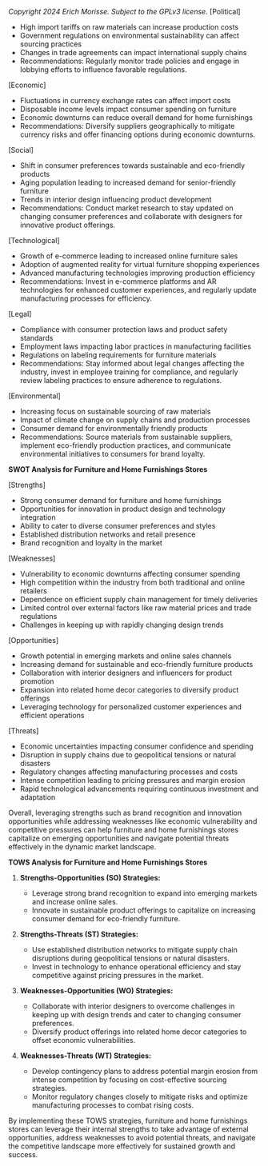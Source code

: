 *Copyright 2024 Erich Morisse.  Subject to the GPLv3 license.*
[Political]
- High import tariffs on raw materials can increase production costs
- Government regulations on environmental sustainability can affect sourcing practices
- Changes in trade agreements can impact international supply chains
- Recommendations: Regularly monitor trade policies and engage in lobbying efforts to influence favorable regulations.

[Economic]
- Fluctuations in currency exchange rates can affect import costs
- Disposable income levels impact consumer spending on furniture
- Economic downturns can reduce overall demand for home furnishings
- Recommendations: Diversify suppliers geographically to mitigate currency risks and offer financing options during economic downturns.

[Social]
- Shift in consumer preferences towards sustainable and eco-friendly products
- Aging population leading to increased demand for senior-friendly furniture
- Trends in interior design influencing product development
- Recommendations: Conduct market research to stay updated on changing consumer preferences and collaborate with designers for innovative product offerings.

[Technological]
- Growth of e-commerce leading to increased online furniture sales
- Adoption of augmented reality for virtual furniture shopping experiences
- Advanced manufacturing technologies improving production efficiency
- Recommendations: Invest in e-commerce platforms and AR technologies for enhanced customer experiences, and regularly update manufacturing processes for efficiency.

[Legal]
- Compliance with consumer protection laws and product safety standards
- Employment laws impacting labor practices in manufacturing facilities
- Regulations on labeling requirements for furniture materials
- Recommendations: Stay informed about legal changes affecting the industry, invest in employee training for compliance, and regularly review labeling practices to ensure adherence to regulations.

[Environmental]
- Increasing focus on sustainable sourcing of raw materials
- Impact of climate change on supply chains and production processes
- Consumer demand for environmentally friendly products
- Recommendations: Source materials from sustainable suppliers, implement eco-friendly production practices, and communicate environmental initiatives to consumers for brand loyalty.

**SWOT Analysis for Furniture and Home Furnishings Stores**

[Strengths]
- Strong consumer demand for furniture and home furnishings
- Opportunities for innovation in product design and technology integration
- Ability to cater to diverse consumer preferences and styles
- Established distribution networks and retail presence
- Brand recognition and loyalty in the market

[Weaknesses]
- Vulnerability to economic downturns affecting consumer spending
- High competition within the industry from both traditional and online retailers
- Dependence on efficient supply chain management for timely deliveries
- Limited control over external factors like raw material prices and trade regulations
- Challenges in keeping up with rapidly changing design trends

[Opportunities]
- Growth potential in emerging markets and online sales channels
- Increasing demand for sustainable and eco-friendly furniture products
- Collaboration with interior designers and influencers for product promotion
- Expansion into related home decor categories to diversify product offerings
- Leveraging technology for personalized customer experiences and efficient operations

[Threats]
- Economic uncertainties impacting consumer confidence and spending
- Disruption in supply chains due to geopolitical tensions or natural disasters
- Regulatory changes affecting manufacturing processes and costs
- Intense competition leading to pricing pressures and margin erosion
- Rapid technological advancements requiring continuous investment and adaptation

Overall, leveraging strengths such as brand recognition and innovation opportunities while addressing weaknesses like economic vulnerability and competitive pressures can help furniture and home furnishings stores capitalize on emerging opportunities and navigate potential threats effectively in the dynamic market landscape.

**TOWS Analysis for Furniture and Home Furnishings Stores**

1. **Strengths-Opportunities (SO) Strategies:**
   - Leverage strong brand recognition to expand into emerging markets and increase online sales.
   - Innovate in sustainable product offerings to capitalize on increasing consumer demand for eco-friendly furniture.

2. **Strengths-Threats (ST) Strategies:**
   - Use established distribution networks to mitigate supply chain disruptions during geopolitical tensions or natural disasters.
   - Invest in technology to enhance operational efficiency and stay competitive against pricing pressures in the market.

3. **Weaknesses-Opportunities (WO) Strategies:**
   - Collaborate with interior designers to overcome challenges in keeping up with design trends and cater to changing consumer preferences.
   - Diversify product offerings into related home decor categories to offset economic vulnerabilities.

4. **Weaknesses-Threats (WT) Strategies:**
   - Develop contingency plans to address potential margin erosion from intense competition by focusing on cost-effective sourcing strategies.
   - Monitor regulatory changes closely to mitigate risks and optimize manufacturing processes to combat rising costs.

By implementing these TOWS strategies, furniture and home furnishings stores can leverage their internal strengths to take advantage of external opportunities, address weaknesses to avoid potential threats, and navigate the competitive landscape more effectively for sustained growth and success.

